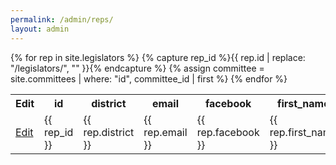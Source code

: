 ```yaml
---
permalink: /admin/reps/
layout: admin
---
```


<table>
 <tr>
    <th>Edit</th>
    <th>id</th>
    <th>district</th>
    <th>email</th>
    <th>facebook</th>
    <th>first_name</th>
    <th>malegislature_url</th>
    <th>last_name</th>
    <th>hometown</th>
    <th>party</th>
    <th>phone</th>
    <th>picture</th>
    <th>twitter</th>
    <th>website</th>
 </tr>
  {% for rep in site.legislators %}
  {% capture rep_id %}{{ rep.id | replace: "/legislators/", "" }}{% endcapture %}
  {% assign committee = site.committees | where: "id", committee_id | first %}
   <tr>
    <td>
      <a href="https://next--actonmass.netlify.com/admin/#/collections/legislators/entries/{{rep_id}}">
        Edit <i class="fas fa-edit"></i>
      </a>
    </td>
    <td>{{ rep_id }}</td>
    <td>{{ rep.district }}</td>
    <td>{{ rep.email }}</td>
    <td>{{ rep.facebook }}</td>
    <td>{{ rep.first_name }}</td>
    <td>{{ rep.malegislature_url }}</td>
    <td>{{ rep.last_name }}</td>
    <td>{{ rep.hometown }}</td>
    <td>{{ rep.party }}</td>
    <td>{{ rep.phone }}</td>
    <td>{{ rep.picture }}</td>
    <td>{{ rep.twitter }}</td>
    <td>{{ rep.website }}</td>
  </tr>
  {% endfor %}
</table>
